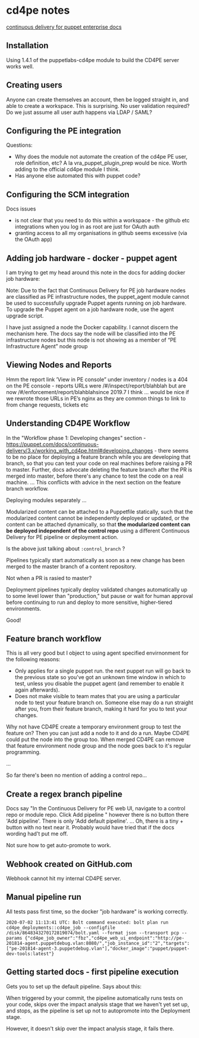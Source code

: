 # cd4pe notes

[continuous delivery for puppet enterprise docs](https://puppet.com/docs/continuous-delivery/3.x/cd_user_guide.html)

## Installation

Using 1.4.1 of the puppetlabs-cd4pe module to build the CD4PE server works well. 

## Creating users

Anyone can create themselves an account, then be logged straight in, and able to create a workspace. This is surprising. No user validation required? Do we just assume all user auth happens via LDAP / SAML?

## Configuring the PE integration

Questions:

- Why does the module not automate the creation of the cd4pe PE user, role definition, etc? A la vra_puppet_plugin_prep would be nice. Worth adding to the official cd4pe module I think. 
- Has anyone else automated this with puppet code?


## Configuring the SCM integration

Docs issues

- is not clear that you need to do this within a workspace - the github etc integrations when you log in as root are just for OAuth auth
- granting access to all my organisations in github seems excessive (via the OAuth app)

## Adding job hardware - docker - puppet agent

I am trying to get my head around this note in the docs for adding docker job hardware:

  Note: Due to the fact that Continuous Delivery for PE job hardware nodes are classified as PE infrastructure nodes, the puppet_agent module cannot be used to successfully upgrade Puppet agents running on job hardware. To upgrade the Puppet agent on a job hardware node, use the agent upgrade script.

I have just assigned a node the Docker capability. I cannot discern the mechanism here. The docs say the node will be classified into the PE infrastructure nodes but this node is not showing as a member of “PE Infrastructure Agent” node group

## Viewing Nodes and Reports

Hmm the report link ’View in PE console” under inventory / nodes is a 404 on the PE console - reports URLs were /#/inspect/report/blahblah but are now /#/enforcement/report/blahblahsince 2019.7 I think … would be nice if we rewrote those URLs in PE’s nginx as they are common things to link to from change requests, tickets etc

## Understanding CD4PE Workflow

In the "Workflow phase 1: Developing changes" section - https://puppet.com/docs/continuous-delivery/3.x/working_with_cd4pe.html#developing_changes - there seems to be no place for deploying a feature branch while you are developing that branch, so that you can test your code on real machines before raising a PR to master. Further, docs advocate deleting the feature branch after the PR is merged into master, before there's any chance to test the code on a real machine. ... This conflicts with advice in the next section on the feature branch workflow. 

Deploying modules separately ... 

  Modularized content can be attached to a Puppetfile statically, such that the modularized content cannot be independently deployed or updated, or the content can be attached dynamically, so that **the modularized content can be deployed independent of the control repo** using a different Continuous Delivery for PE pipeline or deployment action.

Is the above just talking about `:control_branch` ? 

  Pipelines typically start automatically as soon as a new change has been merged to the master branch of a content repository.

Not when a PR is rasied to master? 

  Deployment pipelines typically deploy validated changes automatically up to some level lower than "production," but pause or wait for human approval before continuing to run and deploy to more sensitive, higher-tiered environments.

Good!

## Feature branch workflow

This is all very good but I object to using agent specified envirnonment for the following reasons:

- Only applies for a single puppet run. the next puppet run will go back to the previous state so you've got an unknown time window in which to test, unless you disable the puppet agent (and remember to enable it again afterwards). 
- Does not make visible to team mates that you are using a particular node to test your feature branch on. Someone else may do a run straight after you, from their feature branch, making it hard for you to test your changes. 

Why not have CD4PE create a temporary environment group to test the feature on? Then you can just add a node to it and do a run. Maybe CD4PE could put the node into the group too. When merged CD4PE can remove that feature environment node group and the node goes back to it's regular programming. 

...

So far there's been no mention of adding a control repo... 

## Create a regex branch pipeline

Docs say "In the Continuous Delivery for PE web UI, navigate to a control repo or module repo.
Click Add pipeline " however there is no button there 'Add pipeline'. There is only 'Add default pipeline'.  ... Oh, there is a tiny + button with no text near it. Probably would have tried that if the docs wording had't put me off. 

Not sure how to get auto-promote to work.

## Webhook  created on GitHub.com

Webhook cannot hit my internal CD4PE server. 

## Manual pipeline run

All tests pass first time, so the docker "job hardware" is working correctly. 

```
2020-07-02 11:13:41 UTC: Bolt command executed: bolt plan run cd4pe_deployments::cd4pe_job --configfile /disk/8648343270172819074/bolt.yaml --format json --transport pcp --params {"cd4pe_job_owner":"fbz","cd4pe_web_ui_endpoint":"http://pe-201814-agent.puppetdebug.vlan:8080/","job_instance_id":"2","targets":["pe-201814-agent-3.puppetdebug.vlan"],"docker_image":"puppet/puppet-dev-tools:latest"}
```

## Getting started docs - first pipeline execution

Gets you to set up the default pipeline. Says about this:

  When triggered by your commit, the pipeline automatically runs tests on your code, skips over the impact analysis stage that we haven't yet set up, and stops, as the pipeline is set up not to autopromote into the Deployment stage.

However, it doesn't skip over the impact analysis stage, it fails there. 


